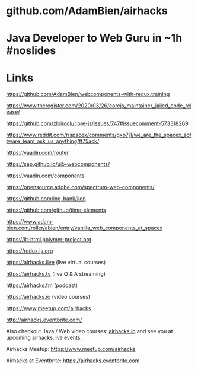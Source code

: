 # github.com/AdamBien/airhacks
 Java Developer to Web Guru in ~1h #noslides
========

# Links

https://github.com/AdamBien/webcomponents-with-redux.training

https://www.theregister.com/2020/03/26/corejs_maintainer_jailed_code_release/

https://github.com/zloirock/core-js/issues/747#issuecomment-573318269

https://www.reddit.com/r/spacex/comments/gxb7j1/we_are_the_spacex_software_team_ask_us_anything/ft75ack/

https://vaadin.com/router

https://sap.github.io/ui5-webcomponents/

https://vaadin.com/components

https://opensource.adobe.com/spectrum-web-components/

https://github.com/ing-bank/lion

https://github.com/github/time-elements

https://www.adam-bien.com/roller/abien/entry/vanilla_web_components_at_spacex

https://lit-html.polymer-project.org

https://redux.js.org

https://airhacks.live (live virtual courses)

https://airhacks.tv (live Q & A streaming)

https://airhacks.fm (podcast)

https://airhacks.io (video courses)

https://www.meetup.com/airhacks

http://airhacks.eventbrite.com/


Also checkout Java / Web video courses: [airhacks.io](http://airhacks.io) 
and see you at upcoming [airhacks.live](https://airhacks.live) events.


Airhacks Meetup: https://www.meetup.com/airhacks

Airhacks at Eventbrite: https://airhacks.eventbrite.com
